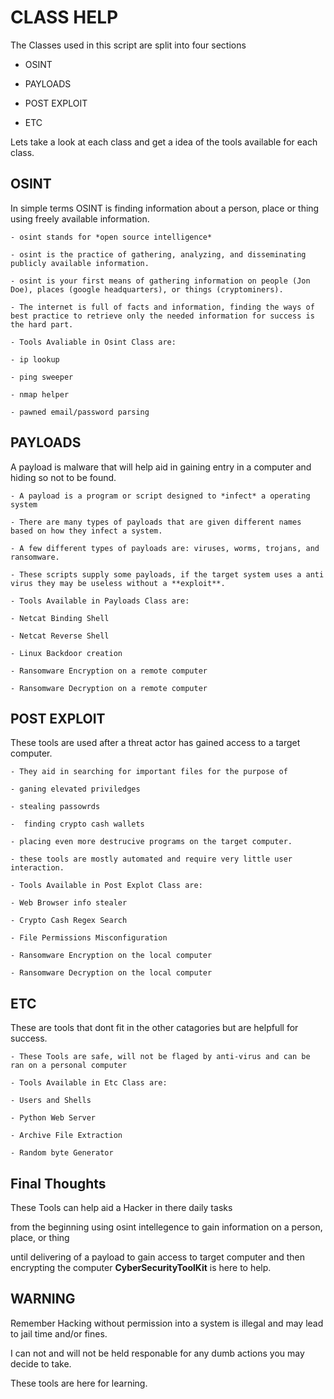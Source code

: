 # CLASS HELP

The Classes used in this script are split into four sections

- OSINT

- PAYLOADS

- POST EXPLOIT

- ETC

Lets take a look at each class and get a idea of the tools available for each class.

## OSINT
 
In simple terms OSINT is finding information about a person, place or thing using freely available information.

    - osint stands for *open source intelligence*

    - osint is the practice of gathering, analyzing, and disseminating publicly available information.

    - osint is your first means of gathering information on people (Jon Doe), places (google headquarters), or things (cryptominers).

    - The internet is full of facts and information, finding the ways of best practice to retrieve only the needed information for success is the hard part.

    - Tools Avaliable in Osint Class are:

    - ip lookup

    - ping sweeper

    - nmap helper

    - pawned email/password parsing

## PAYLOADS

A payload is malware that will help aid in gaining entry in a computer and hiding so not to be found.

    - A payload is a program or script designed to *infect* a operating system

    - There are many types of payloads that are given different names based on how they infect a system.

    - A few different types of payloads are: viruses, worms, trojans, and ransomware.

    - These scripts supply some payloads, if the target system uses a anti virus they may be useless without a **exploit**.

    - Tools Available in Payloads Class are:

    - Netcat Binding Shell

    - Netcat Reverse Shell

    - Linux Backdoor creation 

    - Ransomware Encryption on a remote computer

    - Ransomware Decryption on a remote computer

## POST EXPLOIT

These tools are used after a threat actor has gained access to a target computer.

    - They aid in searching for important files for the purpose of 

    - ganing elevated priviledges 

    - stealing passowrds

    -  finding crypto cash wallets

    - placing even more destrucive programs on the target computer.

    - these tools are mostly automated and require very little user interaction.

    - Tools Available in Post Explot Class are:

    - Web Browser info stealer

    - Crypto Cash Regex Search

    - File Permissions Misconfiguration

    - Ransomware Encryption on the local computer

    - Ransomware Decryption on the local computer

## ETC

These are tools that dont fit in the other catagories but are helpfull for success.

    - These Tools are safe, will not be flaged by anti-virus and can be ran on a personal computer

    - Tools Available in Etc Class are:

    - Users and Shells

    - Python Web Server

    - Archive File Extraction

    - Random byte Generator

## Final Thoughts

These Tools can help aid a Hacker in there daily tasks

from the beginning using osint intellegence to gain information on a person, place, or thing

until delivering of a payload to gain access to target computer and then encrypting the computer **CyberSecurityToolKit** is here to help.

## WARNING

Remember Hacking without permission into a system is illegal and may lead to jail time and/or fines.

I can not and will not be held responable for any dumb actions you may decide to take.

These tools are here for learning.
